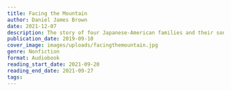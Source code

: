 ```yaml
---
title: Facing the Mountain
author: Daniel James Brown
date: 2021-12-07
description: The story of four Japanese-American families and their sons who volunteered for military service in the 442nd Nissei Battalion in World War II.
publication_date: 2019-09-10
cover_image: images/uploads/facingthemountain.jpg
genre: Nonfiction
format: Audiobook
reading_start_date: 2021-09-20
reading_end_date: 2021-09-27
tags:
---
```


